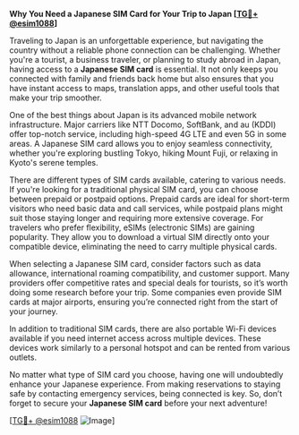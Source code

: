 **Why You Need a Japanese SIM Card for Your Trip to Japan [[TG💪+ @esim1088](https://t.me/s/esim1088)]**

Traveling to Japan is an unforgettable experience, but navigating the country without a reliable phone connection can be challenging. Whether you're a tourist, a business traveler, or planning to study abroad in Japan, having access to a **Japanese SIM card** is essential. It not only keeps you connected with family and friends back home but also ensures that you have instant access to maps, translation apps, and other useful tools that make your trip smoother.

One of the best things about Japan is its advanced mobile network infrastructure. Major carriers like NTT Docomo, SoftBank, and au (KDDI) offer top-notch service, including high-speed 4G LTE and even 5G in some areas. A Japanese SIM card allows you to enjoy seamless connectivity, whether you're exploring bustling Tokyo, hiking Mount Fuji, or relaxing in Kyoto's serene temples. 

There are different types of SIM cards available, catering to various needs. If you're looking for a traditional physical SIM card, you can choose between prepaid or postpaid options. Prepaid cards are ideal for short-term visitors who need basic data and call services, while postpaid plans might suit those staying longer and requiring more extensive coverage. For travelers who prefer flexibility, eSIMs (electronic SIMs) are gaining popularity. They allow you to download a virtual SIM directly onto your compatible device, eliminating the need to carry multiple physical cards.

When selecting a Japanese SIM card, consider factors such as data allowance, international roaming compatibility, and customer support. Many providers offer competitive rates and special deals for tourists, so it’s worth doing some research before your trip. Some companies even provide SIM cards at major airports, ensuring you’re connected right from the start of your journey.

In addition to traditional SIM cards, there are also portable Wi-Fi devices available if you need internet access across multiple devices. These devices work similarly to a personal hotspot and can be rented from various outlets.

No matter what type of SIM card you choose, having one will undoubtedly enhance your Japanese experience. From making reservations to staying safe by contacting emergency services, being connected is key. So, don’t forget to secure your **Japanese SIM card** before your next adventure!

[[TG💪+ @esim1088](https://t.me/s/esim1088) ![Image](https://i.postimg.cc/Y0z9fWf4/image.png)]